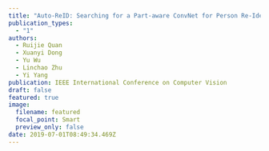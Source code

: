 ```yaml
---
title: "Auto-ReID: Searching for a Part-aware ConvNet for Person Re-Identification"
publication_types:
  - "1"
authors:
  - Ruijie Quan
  - Xuanyi Dong
  - Yu Wu
  - Linchao Zhu
  - Yi Yang
publication: IEEE International Conference on Computer Vision
draft: false
featured: true
image:
  filename: featured
  focal_point: Smart
  preview_only: false
date: 2019-07-01T08:49:34.469Z
---
```

